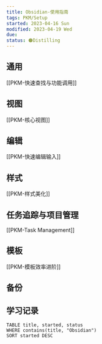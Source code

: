 ```yaml
---
title: Obsidian-使用指南
tags: PKM/Setup
started: 2023-04-16 Sun
modified: 2023-04-19 Wed
due: 
status: 🟠Distilling
---
```

## 通用
[[PKM-快速查找与功能调用]]
## 视图
[[PKM-核心视图]]
## 编辑
[[PKM-快速编辑输入]]
## 样式
[[PKM-样式美化]]
## 任务追踪与项目管理
[[PKM-Task Management]]

## 模板
[[PKM-模板效率进阶]]

## 备份


## 学习记录

```dataview
TABLE title, started, status
WHERE contains(title, "Obsidian")
SORT started DESC
```